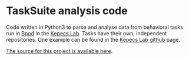 # TaskSuite analysis code

Code written in Python3 to parse and analyse data from behavioral tasks run in
[Bpod][bpod] in the [Kepecs Lab][klab].
Tasks have their own, independent repositories. One example can be found in the
[Kepecs Lab github][kgit] page.

[The source for this project is available here][src].

[bpod]: https://sites.google.com/site/bpoddocumentation/
[klab]: http://kepecslab.cshl.edu/
[src]: https://bitbucket.org/tsgouvea/tasksuite/
[kgit]: https://github.com/KepecsLab/BpodProtocols_Olf2AFC
